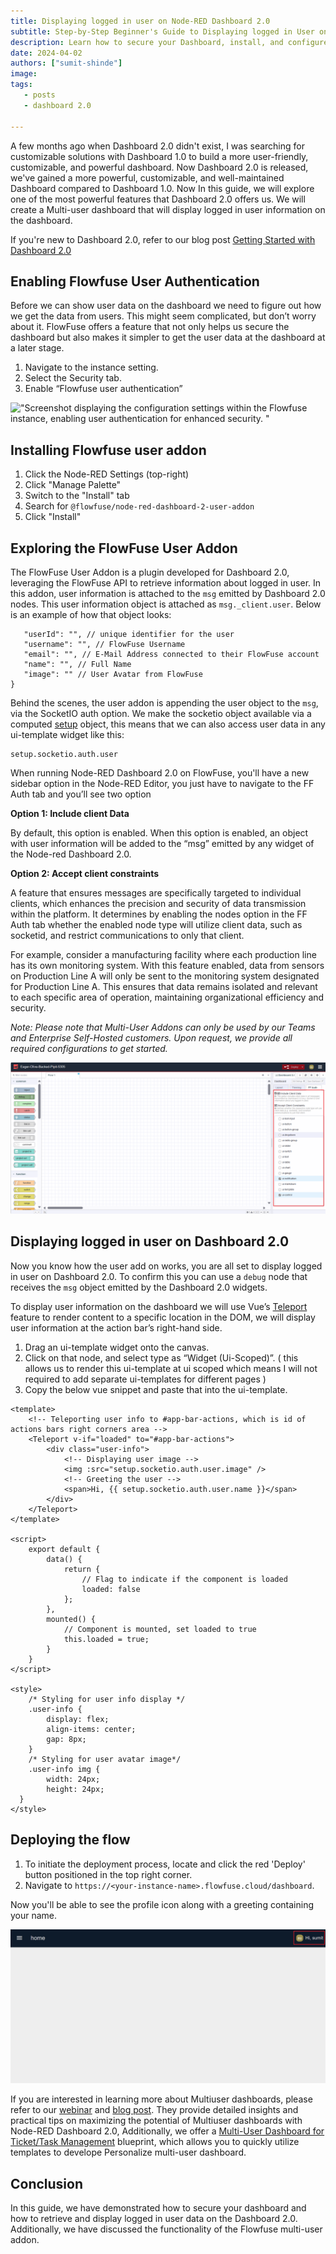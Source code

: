 ```yaml
---
title: Displaying logged in user on Node-RED Dashboard 2.0
subtitle: Step-by-Step Beginner's Guide to Displaying logged in User on Node-RED Dashboard 2.0
description: Learn how to secure your Dashboard, install, and configure the Multi-user addon, and display logged-in users on Node-RED Dashboard 2.0. Additionally, delve deeper into understanding how the Multi-user addon functions.
date: 2024-04-02
authors: ["sumit-shinde"]
image: 
tags:
   - posts
   - dashboard 2.0

---
```


A few months ago when Dashboard 2.0 didn't exist, I was searching for customizable solutions with Dashboard 1.0 to build a more user-friendly, customizable, and powerful dashboard. Now Dashboard 2.0 is released, we've gained a more powerful, customizable, and well-maintained Dashboard compared to Dashboard 1.0. Now In this guide, we will explore one of the most powerful features that Dashboard 2.0 offers us. We will create a Multi-user dashboard that will display logged in user information on the dashboard.

<!--more-->

If you're new to Dashboard 2.0, refer to our blog post [Getting Started with Dashboard 2.0](https://flowfuse.com/blog/2024/03/dashboard-getting-started/)

## Enabling Flowfuse User Authentication

Before we can show user data on the dashboard we need to figure out how we get the data from users. This might seem complicated, but don’t worry about it. FlowFuse offers a feature that not only helps us secure the dashboard but also makes it simpler to get the user data at the dashboard at a later stage.

1. Navigate to the instance setting.
2. Select the Security tab.
3. Enable “Flowfuse user authentication”

!["Screenshot displaying the configuration settings within the Flowfuse instance, enabling user authentication for enhanced security.
"](./images/displaying-logged-in-user-flowfuse-instance-setting.png "Screenshot displaying the configuration settings within the Flowfuse instance, enabling user authentication for enhanced security.
")

## Installing Flowfuse user addon

1. Click the Node-RED Settings (top-right)
2. Click "Manage Palette"
3. Switch to the "Install" tab
4. Search for `@flowfuse/node-red-dashboard-2-user-addon`
5. Click "Install"

## Exploring the FlowFuse User Addon

The FlowFuse User Addon is a plugin developed for Dashboard 2.0, leveraging the FlowFuse API to retrieve information about logged in user. In this addon, user information is attached to the `msg` emitted by Dashboard 2.0 nodes. This user information object is attached as `msg._client.user`. Below is an example of how that object looks:

```
   "userId": "", // unique identifier for the user
   "username": "", // FlowFuse Username
   "email": "", // E-Mail Address connected to their FlowFuse account
   "name": "", // Full Name
   "image": "" // User Avatar from FlowFuse
}
```

Behind the scenes, the user addon is appending the user object to the `msg`, via the SocketIO auth option. We make the socketio object available via a computed [setup](https://dashboard.flowfuse.com/contributing/guides/state-management.html#setup-store) object, this means that we can also access user data in any ui-template widget like this:

```
setup.socketio.auth.user
```
When running Node-RED Dashboard 2.0 on FlowFuse, you'll have a new sidebar option in the Node-RED Editor, you just have to navigate to the FF Auth tab and you’ll see two option

**Option 1: Include client Data**

By default, this option is enabled. When this option is enabled, an object with user information will be added to the “msg” emitted by any widget of the Node-red Dashboard 2.0.

**Option 2: Accept client constraints**

A feature that ensures messages are specifically targeted to individual clients, which enhances the precision and security of data transmission within the platform. It determines by enabling the nodes option in the FF Auth tab whether the enabled node type will utilize client data, such as socketid, and restrict communications to only that client.

For example, consider a manufacturing facility where each production line has its own monitoring system. With this feature enabled, data from sensors on Production Line A will only be sent to the monitoring system designated for Production Line A. This ensures that data remains isolated and relevant to each specific area of operation, maintaining organizational efficiency and security.

*Note: Please note that Multi-User Addons can only be used by our Teams and Enterprise Self-Hosted customers. Upon request, we provide all required configurations to get started.*

!["Screenshot displaying the Flowfuse Muti-user addon option"](./images/displaying-logged-in-user-ff-auth-tab.png "Screenshot displaying the Flowfuse Muti-user addon option")

## Displaying logged in user on Dashboard 2.0

Now you know how the user add on works, you are all set to display logged in user on Dashboard 2.0. To confirm this you can use a `debug` node that receives the `msg` object emitted by the Dashboard 2.0 widgets.

To display user information on the dashboard we will use Vue’s [Teleport](https://dashboard.flowfuse.com/nodes/widgets/ui-template.html#teleports) feature to render content to a specific location in the DOM, we will display user information at the action bar’s right-hand side.

1. Drag an ui-template widget onto the canvas.
2. Click on that node, and select type as “Widget (Ui-Scoped)”. ( this allows us to render this ui-template at ui scoped which means I will not required to add separate ui-templates for different pages )
3. Copy the below vue snippet and paste that into the ui-template.

```
<template>
    <!-- Teleporting user info to #app-bar-actions, which is id of actions bars right corners area -->
    <Teleport v-if="loaded" to="#app-bar-actions">
        <div class="user-info">
            <!-- Displaying user image -->
            <img :src="setup.socketio.auth.user.image" />
            <!-- Greeting the user -->
            <span>Hi, {{ setup.socketio.auth.user.name }}</span>
        </div>
    </Teleport>
</template>

<script>
    export default {
        data() {
            return {
                // Flag to indicate if the component is loaded
                loaded: false
            };
        },
        mounted() {
            // Component is mounted, set loaded to true
            this.loaded = true;
        }
    }
</script>

<style>
    /* Styling for user info display */
    .user-info {
        display: flex;
        align-items: center;
        gap: 8px;
    }
    /* Styling for user avatar image*/
    .user-info img {
        width: 24px;
        height: 24px;
  }
</style>
```

## Deploying the flow 

1. To initiate the deployment process, locate and click the red 'Deploy' button positioned in the top right corner. 
2. Navigate to `https://<your-instance-name>.flowfuse.cloud/dashboard`.

Now you'll be able to see the profile icon along with a greeting containing your name.

!["Screenshot of Dashboard displaying logged in user information "](./images/displaying-logged-in-user-dashboard-view.png "Screenshot of Dashboard displaying logged in user information ")

If you are interested in learning more about Multiuser dashboards, please refer to our [webinar](https://flowfuse.com/webinars/2024/node-red-dashboard-multi-user/) and [blog post](https://flowfuse.com/blog/2024/01/dashboard-2-multi-user/). They provide detailed insights and practical tips on maximizing the potential of Multiuser dashboards with Node-RED Dashboard 2.0, Additionally, we offer a [Multi-User Dashboard for Ticket/Task Management](https://flowfuse.com/blueprints/flowfuse-dashboard/multi-user-dashboard/#multi-user-dashboard-for-ticket%2Ftask-management) blueprint, which allows you to quickly utilize templates to develope Personalize multi-user dashboard.

## Conclusion 
In this guide, we have demonstrated how to secure your dashboard and how to retrieve and display logged in user data on the Dashboard 2.0. Additionally, we have discussed the functionality of the Flowfuse multi-user addon.

